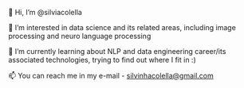 👋 Hi, I’m @silviacolella

👀 I’m interested in data science and its related areas, including image processing and neuro language processing

🌱 I’m currently learning about NLP and data engineering career/its associated technologies, trying to find out where I fit in :)

<!-- 💞️ I’m looking to collaborate on ... -->

📫 You can reach me in my e-mail - silvinhacolella@gmail.com

<!---
silviacolella/silviacolella is a ✨ special ✨ repository because its `README.md` (this file) appears on your GitHub profile.
You can click the Preview link to take a look at your changes.
--->
